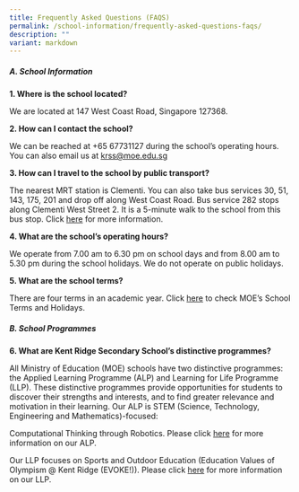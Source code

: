 ```yaml
---
title: Frequently Asked Questions (FAQS)
permalink: /school-information/frequently-asked-questions-faqs/
description: ""
variant: markdown
---
```

##### **A. School Information**

**1\. Where is the school located?**

We are located at 147 West Coast Road, Singapore 127368.

**2\. How can I contact the school?**

We can be reached at +65 67731127 during the school’s operating hours. You can also email us at krss@moe.edu.sg

**3\. How can I travel to the school by public transport?**

The nearest MRT station is Clementi. You can also take bus services 30, 51, 143, 175, 201 and drop off along West Coast Road. Bus service 282 stops along Clementi West Street 2. It is a 5-minute walk to the school from this bus stop. Click [here](https://kentridgesec.moe.edu.sg/school-information/contact-information/) for more information.

**4\. What are the school’s operating hours?**

We operate from 7.00 am to 6.30 pm on school days and from 8.00 am to 5.30 pm during the school holidays. We do not operate on public holidays.

**5\. What are the school terms?**

There are four terms in an academic year. Click [here](https://www.moe.gov.sg/news/press-releases/20230807-school-terms-and-holidays-for-2024) to check MOE’s School Terms and Holidays.

##### **B. School Programmes**

**6\. What are Kent Ridge Secondary School’s distinctive programmes?**

All Ministry of Education (MOE) schools have two distinctive programmes: the Applied Learning Programme (ALP) and Learning for Life Programme (LLP). These distinctive programmes provide opportunities for students to discover their strengths and interests, and to find greater relevance and motivation in their learning. Our ALP is STEM (Science, Technology, Engineering and Mathematics)-focused:

Computational Thinking through Robotics. Please click [here](/programmes/distinctive-programmes/applied-learning-programme/) for more information on our ALP.

Our LLP focuses on Sports and Outdoor Education (Education Values of Olympism @ Kent Ridge (EVOKE!)). Please click [here](/programmes/distinctive-programmes/learning-for-life-programme/) for more information on our LLP.
